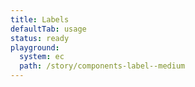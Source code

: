 ```yaml
---
title: Labels
defaultTab: usage
status: ready
playground:
  system: ec
  path: /story/components-label--medium
---
```

